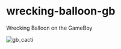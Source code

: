 # wrecking-balloon-gb
Wrecking Balloon on the GameBoy

![gb_cacti](https://user-images.githubusercontent.com/28796746/124012217-ebe32180-d9ae-11eb-9edb-6fe949634e33.JPG)
